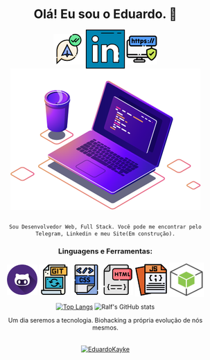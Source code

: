 <h1 align="center">Olá! Eu sou o Eduardo. 👋</h1>

<div align="center"> 
<a href="https://web.telegram.org/z/#-1582796052" target='_blank'><img align="center" src="images/telegram.png" target='_blank' alt="telegram" height="70" width="70" /></a> <a href="https://linkedin.com/in/eduardokaykedasilva" target="blank"><img align="center" src="images/linkedin.png" alt="linkedin" height="90" width="90" /></a> <a href="https://web.telegram.org/z/#-1582796052" target="blank"><img align="center" src="images/sitepessoal.png" alt="site" height="70" width="70" /></a> <a href="https://web.telegram.org/z/#-1582796052" target='_blank'><img align="center" src="images/computer-illustration.png" target='_blank' alt="telegram" /></a><br><br>
    
<div align="center"> 

    Sou Desenvolvedor Web, Full Stack. Você pode me encontrar pelo Telegram, Linkedin e meu Site(Em construção).

</div>

<h3 align="center">Linguagens e Ferramentas:</h3>
<p align="center">
<a href="https://gist.github.com/EduardoKayke" target="blank"><img align="center" src="images/gists.png" alt="git" height="70" width="70" /></a> <a href="https://web.telegram.org/z/#-1582796052" target="blank"><img align="center" src="images/git.png" alt="git" height="70" width="70" /></a> <a href="https://web.telegram.org/z/#-1582796052" target="blank"><img align="center" src="images/css.png" alt="CSS" height="70" width="70" /></a> <a href="https://web.telegram.org/z/#-1582796052" target="blank"><img align="center" src="images/html.png" alt="HTML" height="70" width="70" /></a> <a href="https://web.telegram.org/z/#-1582796052" target="blank"><img align="center" src="images/javascript.png" alt="JavaScript" height="75" width="75" /></a> <a href="https://web.telegram.org/z/#-1582796052" target="blank"><img align="center" src="images/nodejs.png" alt="Node.js" height="80" width="80" /></a> 
<p/> 
    
[![Top Langs](https://github-readme-stats.vercel.app/api/top-langs/?username=EduardoKayke&layout=compact&theme=tokyonight)](https://github.com/EduardoKayke/github-readme-stats)
![Ralf's GitHub stats](https://github-readme-stats.vercel.app/api?username=eduardokayke&show_icons=true&theme=tokyonight)

<div align="center">
Um dia seremos a tecnologia. Biohacking a própria evolução de nós mesmos.<br><br>

<p><a href="https://www.buymeacoffee.com/EduardoKayke"> <img align="center" src="https://cdn.buymeacoffee.com/buttons/v2/default-yellow.png" height="50" width="210" alt="EduardoKayke" /></a></a></p><br><br>
